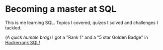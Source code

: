 # Becoming a master at SQL

This is me learning SQL. Topics I covered, quizes I solved and challenges I tackled.

(*A quick humble brag*) I got a "Rank 1" and a "5 star Golden Badge" in [Hackerrank SQL!](https://www.hackerrank.com/domains/sql?badge_type=sql)
